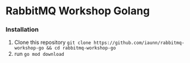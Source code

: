 # RabbitMQ Workshop Golang
### Installation
1.	Clone this repository  `git clone https://github.com/iaunn/rabbitmq-workshop-go && cd rabbitmq-workshop-go`
2.	run `go mod download`